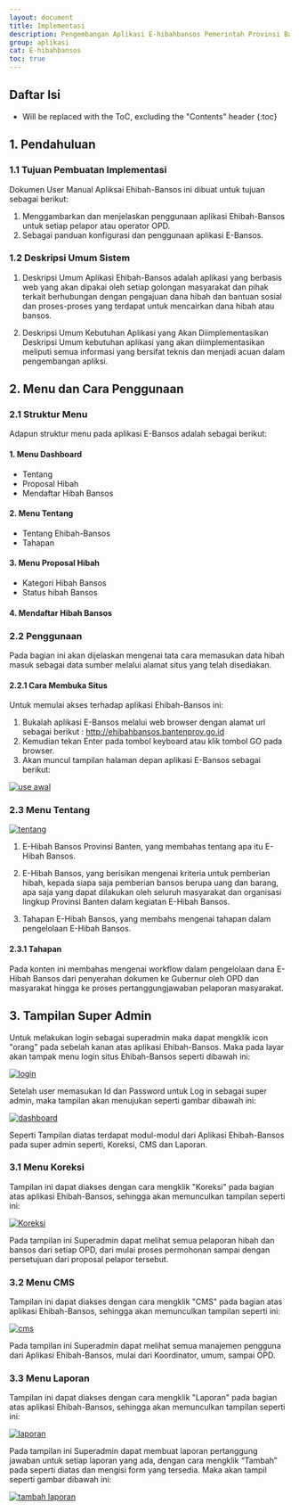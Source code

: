 ```yaml
---
layout: document
title: Implementasi
description: Pengembangan Aplikasi E-hibahbansos Pemerintah Provinsi Banten.
group: aplikasi
cat: E-hibahbansos
toc: true
---
```


## Daftar Isi
* Will be replaced with the ToC, excluding the "Contents" header
{:toc}


## 1.	Pendahuluan
### 1.1 Tujuan Pembuatan Implementasi
Dokumen User Manual Apliksai Ehibah-Bansos ini dibuat untuk tujuan sebagai berikut:

1.	Menggambarkan dan menjelaskan penggunaan aplikasi Ehibah-Bansos untuk setiap pelapor atau operator OPD.
2.	Sebagai panduan konfigurasi dan penggunaan aplikasi E-Bansos.

### 1.2 Deskripsi Umum Sistem
1.	Deskripsi Umum Aplikasi
Ehibah-Bansos adalah aplikasi yang berbasis web yang akan dipakai oleh setiap golongan masyarakat dan pihak terkait berhubungan dengan pengajuan dana hibah dan bantuan sosial dan proses-proses yang terdapat untuk mencairkan dana hibah atau bansos.

2.	Deskripsi Umum Kebutuhan Aplikasi yang Akan Diimplementasikan
Deskripsi Umum kebutuhan aplikasi yang akan diimplementasikan meliputi semua informasi yang bersifat teknis dan menjadi acuan dalam pengembangan apliksi.

## 2.	Menu dan Cara Penggunaan
### 2.1 Struktur Menu
Adapun struktur menu pada aplikasi E-Bansos adalah sebagai berikut:

#### 1.	Menu Dashboard
- Tentang
- Proposal Hibah
- Mendaftar  Hibah Bansos
#### 2.	Menu Tentang
- Tentang Ehibah-Bansos
- Tahapan
#### 3.	Menu Proposal Hibah
- Kategori Hibah Bansos
- Status hibah Bansos
#### 4.	Mendaftar Hibah Bansos

### 2.2 Penggunaan
Pada bagian ini akan dijelaskan mengenai tata cara memasukan data hibah masuk sebagai data sumber melalui alamat situs yang telah disediakan.
#### 2.2.1 Cara Membuka Situs
Untuk memulai akses terhadap aplikasi Ehibah-Bansos ini:
1.	Bukalah aplikasi E-Bansos melalui web browser dengan alamat url sebagai berikut :  http://ehibahbansos.bantenprov.go.id 
2.	Kemudian tekan Enter pada tombol keyboard atau klik tombol GO pada browser.
3.	Akan muncul tampilan halaman depan aplikasi E-Bansos sebagai berikut:

[![use awal](../hibah-bansos/images/impelementasi/tampilan-ehibah-bansos.png)](../hibah-bansos/images/impelementasi/tampilan-ehibah-bansos.png)

### 2.3 Menu Tentang
[![tentang](../hibah-bansos/images/impelementasi/tentang-ehibah-bansos.png)](../hibah-bansos/images/impelementasi/tentang-ehibah-bansos.png)

1. E-Hibah Bansos Provinsi Banten, yang membahas tentang apa itu E-Hibah Bansos.

2. E-Hibah Bansos, yang berisikan mengenai kriteria untuk pemberian hibah, kepada siapa saja pemberian bansos berupa uang dan barang, apa saja yang dapat dilakukan oleh seluruh masyarakat dan organisasi lingkup Provinsi Banten dalam kegiatan E-Hibah Bansos.

3. Tahapan E-Hibah Bansos, yang membahs mengenai tahapan dalam pengelolaan E-Hibah Bansos.

#### 2.3.1 Tahapan
Pada konten ini membahas mengenai workflow dalam pengelolaan dana E-Hibah Bansos dari penyerahan dokumen ke Gubernur oleh OPD dan masyarakat hingga ke proses pertanggungjawaban pelaporan masyarakat.

## 3. Tampilan Super Admin
Untuk melakukan login sebagai superadmin maka dapat mengklik icon "orang" pada sebelah kanan atas aplikasi Ehibah-Bansos.
Maka pada layar akan tampak menu login situs Ehibah-Bansos seperti dibawah ini:

[![login](../hibah-bansos/images/impelementasi/tampilan-login.png)](../hibah-bansos/images/impelementasi/tampilan-login.png)

Setelah user memasukan Id dan Password untuk Log in sebagai super admin, maka tampilan akan menujukan seperti gambar dibawah ini:

[![dashboard](../hibah-bansos/images/impelementasi/tampilan-dashboard-sa.png)](../hibah-bansos/images/impelementasi/tampilan-dashboard-sa.png)

Seperti Tampilan diatas terdapat modul-modul dari Aplikasi Ehibah-Bansos pada super admin seperti, Koreksi, CMS dan Laporan.

### 3.1 Menu Koreksi
Tampilan ini dapat diakses dengan cara mengklik "Koreksi" pada bagian atas aplikasi Ehibah-Bansos, sehingga akan memunculkan tampilan seperti ini:

[![Koreksi](../hibah-bansos/images/impelementasi/tampilan-koreksi-sa.png)](../hibah-bansos/images/impelementasi/tampilan-koreksi-sa.png)

Pada tampilan ini Superadmin dapat melihat semua pelaporan hibah dan bansos dari setiap OPD, dari mulai proses permohonan sampai dengan persetujuan dari proposal pelapor tersebut.

### 3.2 Menu CMS
Tampilan ini dapat diakses dengan cara mengklik "CMS" pada bagian atas aplikasi Ehibah-Bansos, sehingga akan memunculkan tampilan seperti ini:

[![cms](../hibah-bansos/images/impelementasi/tampilan-cms-sa.png)](../hibah-bansos/images/impelementasi/tampilan-cms-sa.png)

Pada tampilan ini Superadmin dapat melihat semua manajemen pengguna dari Aplikasi Ehibah-Bansos, mulai dari Koordinator, umum, sampai OPD.

### 3.3 Menu Laporan
Tampilan ini dapat diakses dengan cara mengklik "Laporan" pada bagian atas aplikasi Ehibah-Bansos, sehingga akan memunculkan tampilan seperti ini:

[![laporan](../hibah-bansos/images/impelementasi/tampilan-laporan-sa.png)](../hibah-bansos/images/impelementasi/tampilan-laporan-sa.png)

Pada tampilan ini Superadmin dapat membuat laporan pertanggung jawaban untuk setiap laporan yang ada, dengan cara mengklik “Tambah” pada seperti diatas dan mengisi form yang tersedia. Maka akan tampil seperti gambar dibawah ini:

[![tambah laporan](../hibah-bansos/images/impelementasi/tampilan-tambah-laporan-sa.png)](../hibah-bansos/images/impelementasi/tampilan-tambah-laporan-sa.png)


